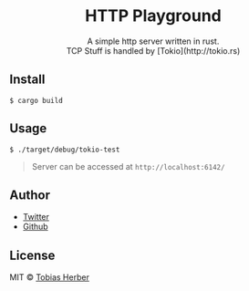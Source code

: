 <h1 align="center">HTTP Playground</h1>

<p align="center">A simple http server written in rust. <br>TCP Stuff is handled by [Tokio](http://tokio.rs)</p>

## Install

```
$ cargo build
```

## Usage

```
$ ./target/debug/tokio-test
```

> Server can be accessed at `http://localhost:6142/`

## Author

  - [Twitter](https://twitter.com/tobiasherber_)
  - [Github](https://github.com/herber)

## License

MIT © [Tobias Herber](http://tobihrbr.com)
